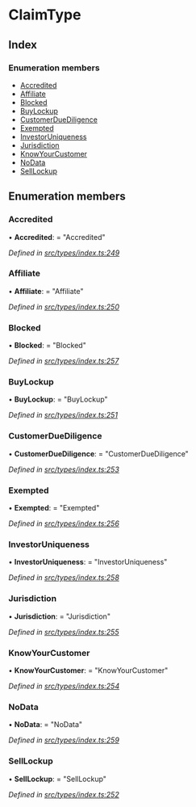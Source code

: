 # ClaimType

## Index

### Enumeration members

* [Accredited](claimtype.md#accredited)
* [Affiliate](claimtype.md#affiliate)
* [Blocked](claimtype.md#blocked)
* [BuyLockup](claimtype.md#buylockup)
* [CustomerDueDiligence](claimtype.md#customerduediligence)
* [Exempted](claimtype.md#exempted)
* [InvestorUniqueness](claimtype.md#investoruniqueness)
* [Jurisdiction](claimtype.md#jurisdiction)
* [KnowYourCustomer](claimtype.md#knowyourcustomer)
* [NoData](claimtype.md#nodata)
* [SellLockup](claimtype.md#selllockup)

## Enumeration members

### Accredited

• **Accredited**: = "Accredited"

_Defined in_ [_src/types/index.ts:249_](https://github.com/PolymathNetwork/polymesh-sdk/blob/1221e467/src/types/index.ts#L249)

### Affiliate

• **Affiliate**: = "Affiliate"

_Defined in_ [_src/types/index.ts:250_](https://github.com/PolymathNetwork/polymesh-sdk/blob/1221e467/src/types/index.ts#L250)

### Blocked

• **Blocked**: = "Blocked"

_Defined in_ [_src/types/index.ts:257_](https://github.com/PolymathNetwork/polymesh-sdk/blob/1221e467/src/types/index.ts#L257)

### BuyLockup

• **BuyLockup**: = "BuyLockup"

_Defined in_ [_src/types/index.ts:251_](https://github.com/PolymathNetwork/polymesh-sdk/blob/1221e467/src/types/index.ts#L251)

### CustomerDueDiligence

• **CustomerDueDiligence**: = "CustomerDueDiligence"

_Defined in_ [_src/types/index.ts:253_](https://github.com/PolymathNetwork/polymesh-sdk/blob/1221e467/src/types/index.ts#L253)

### Exempted

• **Exempted**: = "Exempted"

_Defined in_ [_src/types/index.ts:256_](https://github.com/PolymathNetwork/polymesh-sdk/blob/1221e467/src/types/index.ts#L256)

### InvestorUniqueness

• **InvestorUniqueness**: = "InvestorUniqueness"

_Defined in_ [_src/types/index.ts:258_](https://github.com/PolymathNetwork/polymesh-sdk/blob/1221e467/src/types/index.ts#L258)

### Jurisdiction

• **Jurisdiction**: = "Jurisdiction"

_Defined in_ [_src/types/index.ts:255_](https://github.com/PolymathNetwork/polymesh-sdk/blob/1221e467/src/types/index.ts#L255)

### KnowYourCustomer

• **KnowYourCustomer**: = "KnowYourCustomer"

_Defined in_ [_src/types/index.ts:254_](https://github.com/PolymathNetwork/polymesh-sdk/blob/1221e467/src/types/index.ts#L254)

### NoData

• **NoData**: = "NoData"

_Defined in_ [_src/types/index.ts:259_](https://github.com/PolymathNetwork/polymesh-sdk/blob/1221e467/src/types/index.ts#L259)

### SellLockup

• **SellLockup**: = "SellLockup"

_Defined in_ [_src/types/index.ts:252_](https://github.com/PolymathNetwork/polymesh-sdk/blob/1221e467/src/types/index.ts#L252)

